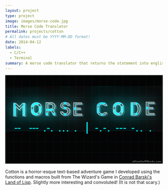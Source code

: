 ```yaml
---
layout: project
type: project
image: images/morse-code.jpg
title: Morse Code Translator
permalink: projects/cotton
# All dates must be YYYY-MM-DD format!
date: 2014-04-12
labels:
  - C/C++
  - Terminal 
summary: A morse code translator that returns the statement into english
---
```


<img class="ui image" src="../images/morse-code.jpg">


Cotton is a horror-esque text-based adventure game I developed using the functions and macros built from The Wizard's Game in [Conrad Barski's Land of Lisp](http://landoflisp.com/). Slightly more interesting and convoluted! (It is not that scary.)


